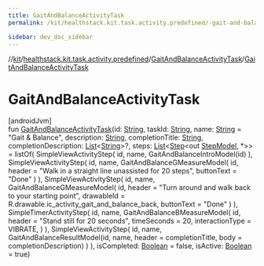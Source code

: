 ```yaml
---
title: GaitAndBalanceActivityTask
permalink: /kit/healthstack.kit.task.activity.predefined/-gait-and-balance-activity-task/-gait-and-balance-activity-task.html

sidebar: dev_doc_sidebar
---
```

//[kit](../../../index.html)/[healthstack.kit.task.activity.predefined](../index.html)/[GaitAndBalanceActivityTask](index.html)/[GaitAndBalanceActivityTask](-gait-and-balance-activity-task.html)



# GaitAndBalanceActivityTask



[androidJvm]\
fun [GaitAndBalanceActivityTask](-gait-and-balance-activity-task.html)(id: [String](https://kotlinlang.org/api/latest/jvm/stdlib/kotlin/-string/index.html), taskId: [String](https://kotlinlang.org/api/latest/jvm/stdlib/kotlin/-string/index.html), name: [String](https://kotlinlang.org/api/latest/jvm/stdlib/kotlin/-string/index.html) = &quot;Gait &amp; Balance&quot;, description: [String](https://kotlinlang.org/api/latest/jvm/stdlib/kotlin/-string/index.html), completionTitle: [String](https://kotlinlang.org/api/latest/jvm/stdlib/kotlin/-string/index.html), completionDescription: [List](https://kotlinlang.org/api/latest/jvm/stdlib/kotlin.collections/-list/index.html)&lt;[String](https://kotlinlang.org/api/latest/jvm/stdlib/kotlin/-string/index.html)&gt;?, steps: [List](https://kotlinlang.org/api/latest/jvm/stdlib/kotlin.collections/-list/index.html)&lt;[Step](../../healthstack.kit.task.base/-step/index.html)&lt;out [StepModel](../../healthstack.kit.task.base/-step-model/index.html), *&gt;&gt; = listOf(
        SimpleViewActivityStep(
            id, name,
            GaitAndBalanceIntroModel(id)
        ),
        SimpleViewActivityStep(
            id, name,
            GaitAndBalanceGMeasureModel(
                id,
                header = &quot;Walk in a straight line unassisted for 20 steps&quot;,
                buttonText = &quot;Done&quot;
            )
        ),
        SimpleViewActivityStep(
            id, name,
            GaitAndBalanceGMeasureModel(
                id,
                header = &quot;Turn around and walk back to your starting point&quot;,
                drawableId = R.drawable.ic_activity_gait_and_balance_back,
                buttonText = &quot;Done&quot;
            )
        ),
        SimpleTimerActivityStep(
            id, name,
            GaitAndBalanceBMeasureModel(
                id,
                header = &quot;Stand still for 20 seconds&quot;,
                timeSeconds = 20,
                interactionType = VIBRATE,
            )
        ),
        SimpleViewActivityStep(
            id, name,
            GaitAndBalanceResultModel(id, name, header = completionTitle, body = completionDescription)
        )
    ), isCompleted: [Boolean](https://kotlinlang.org/api/latest/jvm/stdlib/kotlin/-boolean/index.html) = false, isActive: [Boolean](https://kotlinlang.org/api/latest/jvm/stdlib/kotlin/-boolean/index.html) = true)




